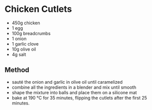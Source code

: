 # Chicken Cutlets
* 450g chicken
* 1 egg
* 100g breadcrumbs
* 1 onion
* 1 garlic clove
* 10g olive oil
* 4g salt

## Method
* sauté the onion and garlic in olive oil until caramelized
* combine all the ingredients in a blender and mix until smooth
* shape the mixture into balls and place them on a silicone mat
* bake at 190 °C for 35 minutes, flipping the cutlets after the first 25 minutes.
